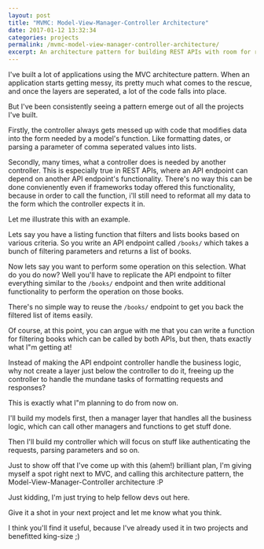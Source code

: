 ```yaml
---
layout: post
title: "MVMC: Model-View-Manager-Controller Architecture"
date: 2017-01-12 13:32:34
categories: projects
permalink: /mvmc-model-view-manager-controller-architecture/
excerpt: An architecture pattern for building REST APIs with room for reusable business-logic
---
```


I've built a lot of applications using the MVC architecture pattern. When an application starts getting messy, its pretty much what comes to the rescue, and once the layers are seperated, a lot of the code falls into place.

But I've been consistently seeing a pattern emerge out of all the projects I've built.

Firstly, the controller always gets messed up with code that modifies data into the form needed by a model's function. Like formatting dates, or parsing a parameter of comma seperated values into lists.

Secondly, many times, what a controller does is needed by another controller. This is especially true in REST APIs, where an API endpoint can depend on another API endpoint's functionality. There's no way this can be done convienently even if frameworks today offered this functionality, because in order to call the function, i'll still need to reformat all my data to the form which the controller expects it in.

Let me illustrate this with an example.

Lets say you have a listing function that filters and lists books based on various criteria. So you write an API endpoint called `/books/` which takes a bunch of filtering parameters and returns a list of books.

Now lets say you want to perform some operation on this selection. What do you do now? Well you'll have to replicate the API endpoint to filter everything similar to the `/books/` endpoint and then write additional functionality to perform the operation on those books.

There's no simple way to reuse the `/books/` endpoint to get you back the filtered list of items easily.

Of course, at this point, you can argue with me that you can write a function for filtering books which can be called by both APIs, but then, thats exactly what I"m getting at!

Instead of making the API endpoint controller handle the business logic, why not create a layer just below the controller to do it, freeing up the controller to handle the mundane tasks of formatting requests and responses?

This is exactly what I"m planning to do from now on. 

I'll build my models first, then a manager layer that handles all the business logic, which can call other managers and functions to get stuff done.

Then I'll build my controller which will focus on stuff like authenticating the requests, parsing parameters and so on.

Just to show off that I've come up with this (ahem!) brilliant plan, I'm giving myself a spot right next to MVC, and calling this architecture pattern, the Model-View-Manager-Controller architecture :P

Just kidding, I'm just trying to help fellow devs out here.

Give it a shot in your next project and let me know what you think.

I think you'll find it useful, because I've already used it in two projects and benefitted king-size ;)
